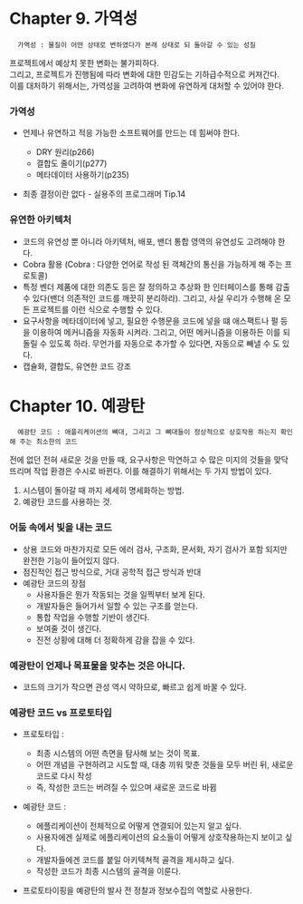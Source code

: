 # Chapter 9. 가역성

```
  가역성 : 물질이 어떤 상태로 변하였다가 본래 상태로 되 돌아갈 수 있는 성질
```    

프로젝트에서 예상치 못한 변화는 불가피하다.  
그리고, 프로젝트가 진행됨에 따라 변화에 대한 민감도는 기하급수적으로 커져간다.  
이를 대처하기 위해서는, 가역성을 고려하여 변화에 유연하게 대처할 수 있어야 한다.

### 가역성
- 언제나 유연하고 적응 가능한 소프트웨어를 만드는 데 힘써야 한다.  
    - DRY 원리(p266)
    - 결합도 줄이기(p277)
    - 메타데이터 사용하기(p235)
    
- 최종 결정이란 없다 - 실용주의 프로그래머 Tip.14

### 유연한 아키텍처
- 코드의 유연성 뿐 아니라 아키텍처, 배포, 밴더 통합 영역의 유연성도 고려해야 한다.
- Cobra 활용 (Cobra : 다양한 언어로 작성 된 객체간의 통신을 가능하게 해 주는 프로토콜)
- 특정 벤더 제품에 대한 의존도 등은 잘 정의하고 추상화 한 인터페이스를 통해 감출 수 있다(밴더 의존적인 코드를 깨끗히 분리하라). 그리고, 사실 우리가 수행해 온 모든 프로젝트를 이런 식으로 수행할 수 있다.
- 요구사항을 메타데이터에 넣고, 필요한 수행문을 코드에 넣을 떄 애스팩트나 펄 등을 이용하여 메커니즘을 자동화 시켜라. 그리고, 어떤 메커니즘을 이용하든 이를 되돌릴 수 있도록 하라. 무언가를 자동으로 추가할 수 있다면, 자동으로 빼낼 수 도 있다.
- 캡슐화, 결합도, 유연한 코드 강조



# Chapter 10. 예광탄
```
  예광탄 코드 : 애플리케이션의 뼈대, 그리고 그 뼈대들이 정상적으로 상호작용 하는지 확인해 주는 최소한의 코드
```

전에 없던 전혀 새로운 것을 만들 때, 요구사항은 막연하고 수 많은 미지의 것들을 맞닥뜨리며 작업 환경은 수시로 바뀐다. 이를 해결하기 위해서는 두 가지 방법이 있다.
1. 시스템이 돌아갈 때 까지 세세히 명세화하는 방법.
2. 예광탄 코드를 사용하는 것.

### 어둠 속에서 빛을 내는 코드

- 상용 코드와 마찬가지로 모든 에러 검사, 구조화, 문서화, 자기 검사가 포함 되지만 완전한 기능이 들어있지 않다.
- 점진적인 접근 방식으로, 거대 공학적 접근 방식과 반대
- 예광탄 코드의 장점
    - 사용자들은 뭔가 작동되는 것을 일찍부터 보게 된다.
    - 개발자들은 들어가서 일할 수 있는 구조를 얻는다.
    - 통합 작업을 수행할 기반이 생긴다.
    - 보여줄 것이 생긴다.
    - 진전 상황에 대해 더 정확하게 감을 잡을 수 있다.
    
### 예광탄이 언제나 목표물을 맞추는 것은 아니다.
- 코드의 크기가 작으면 관성 역시 약하므로, 빠르고 쉽게 바꿀 수 있다.

### 예광탄 코드 vs 프로토타입
- 프로토타입 :
    - 최종 시스템의 어떤 측면을 탐사해 보는 것이 목표. 
    - 어떤 개념을 구현하려고 시도할 때, 대충 끼워 맞춘 것들을 모두 버린 뒤, 새로운 코드로 다시 작성
    - 즉, 작성한 코드는 버려질 수 있으며 새로운 코드로 바뀜

- 예광탄 코드 :
    - 에플리케이션이 전체적으로 어떻게 연결되어 있는지 알고 싶다.
    - 사용자에겐 실제로 에플리케이션의 요소들이 어떻게 상호작용하는지 보이고 싶다.
    - 개발자들에겐 코드를 붙일 아키텍쳐적 골격을 제시하고 싶다.
    - 작성한 코드가 최종 시스템의 골격을 이룬다.

- 프로토타이핑을 예광탄의 발사 전 정찰과 정보수집의 역할로 사용한다.